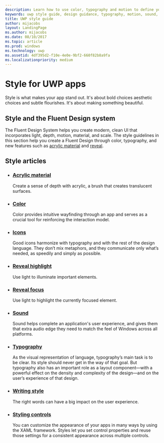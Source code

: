 ```yaml
---
description: Learn how to use color, typography and motion to define your UWP app’s personality with Windows Dev Center UWP style guide.
keywords: uwp style guide, design guidance, typography, motion, sound, motion, app development
title: UWP style guide 
author: mijacobs
layout: LandingPage
ms.author: mijacobs
ms.date: 08/10/2017
ms.topic: article
ms.prod: windows
ms.technology: uwp
ms.assetid: 4df395d2-f10e-4e0e-9bf2-660f82b8a9fa
ms.localizationpriority: medium
---
```

# Style for UWP apps

Style is what makes your app stand out. It's about bold choices aesthetic choices and subtle flourishes. It's about making something beautiful. 

## Style and the Fluent Design system

<p>The Fluent Design System helps you create modern, clean UI that incorporates light, depth, motion, material, and scale. The style guidelines in this section help you create a Fluent Design through color, typography, and new features such as <a href="../style/acrylic.md">acrylic material</a> and <a href="../style/reveal.md">reveal</a>. 
</p>

## Style articles

<ul class="panelContent cardsH" style="margin-left: 1px">
    <li>
        <div class="cardSize">
            <div class="cardPadding">
                <div class="card">
                    <div class="cardText">
                        <h3><a href="acrylic.md">Acrylic material</a></h3>
                        <p>Create a sense of depth with acrylic, a brush that creates translucent surfaces.</p>
                    </div>
                </div>
            </div>
        </div>
    </li>
    <li>
        <div class="cardSize">
            <div class="cardPadding">
                <div class="card">
                    <div class="cardText">
                        <h3><a href="color.md">Color</a></h3>
                        <p>Color provides intuitive wayfinding through an app and serves as a crucial tool for reinforcing the interaction model.</p>
                    </div>
                </div>
            </div>
        </div>
    </li>
    <li>
        <div class="cardSize">
            <div class="cardPadding">
                <div class="card">
                    <div class="cardText">
                        <h3><a href="icons.md">Icons</a></h3>
                        <p>Good icons harmonize with typography and with the rest of the design language. They don’t mix metaphors, and they communicate only what’s needed, as speedily and simply as possible.</p>
                    </div>
                </div>
            </div>
        </div>
    </li>
    <li>
        <div class="cardSize">
            <div class="cardPadding">
                <div class="card">
                    <div class="cardText">
                        <h3><a href="reveal.md">Reveal highlight</a></h3>
                        <p>Use light to illuminate important elements. </p>
                    </div>
                </div>
            </div>
        </div>
    </li>
     <li>
        <div class="cardSize">
            <div class="cardPadding">
                <div class="card">
                    <div class="cardText">
                        <h3><a href="reveal-focus.md">Reveal focus</a></h3>
                        <p>Use light to highlight the currently focused element. </p>
                    </div>
                </div>
            </div>
        </div>
    </li>
    <li>
        <div class="cardSize">
            <div class="cardPadding">
                <div class="card">
                    <div class="cardText">
                        <h3><a href="sound.md">Sound</a></h3>
                        <p>Sound helps complete an application's user experience, and gives them that extra audio edge they need to match the feel of Windows across all platforms.</p>
                    </div>
                </div>
            </div>
        </div>
    </li>  
    <li>
        <div class="cardSize">
            <div class="cardPadding">
                <div class="card">
                    <div class="cardText">
                        <h3><a href="typography.md">Typography</a></h3>
                        <p>As the visual representation of language, typography’s main task is to be clear. Its style should never get in the way of that goal. But typography also has an important role as a layout component—with a powerful effect on the density and complexity of the design—and on the user’s experience of that design.</p>
                    </div>
                </div>
            </div>
        </div>
    </li>
    <li>
        <div class="cardSize">
            <div class="cardPadding">
                <div class="card">
                    <div class="cardText">
                        <h3><a href="writing-style.md">Writing style</a></h3>
                        <p>The right words can have a big impact on the user experience.</p>
                    </div>
                </div>
            </div>
        </div>
    </li>     
    <li>
        <div class="cardSize">
            <div class="cardPadding">
                <div class="card">
                    <div class="cardText">
                        <h3><a href="../controls-and-patterns/xaml-styles.md">Styling controls</a></h3>
                        <p>You can customize the appearance of your apps in many ways by using the XAML framework. Styles let you set control properties and reuse those settings for a consistent appearance across multiple controls.</p>
                    </div>
                </div>
            </div>
        </div>
    </li>                     
</ul>



